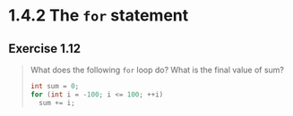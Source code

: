 # 1.4.2 The `for` statement

## Exercise 1.12

> What does the following `for` loop do? What is the final value of sum?
> ```cpp
> int sum = 0;
> for (int i = -100; i <= 100; ++i)
>   sum += i;
> ```

